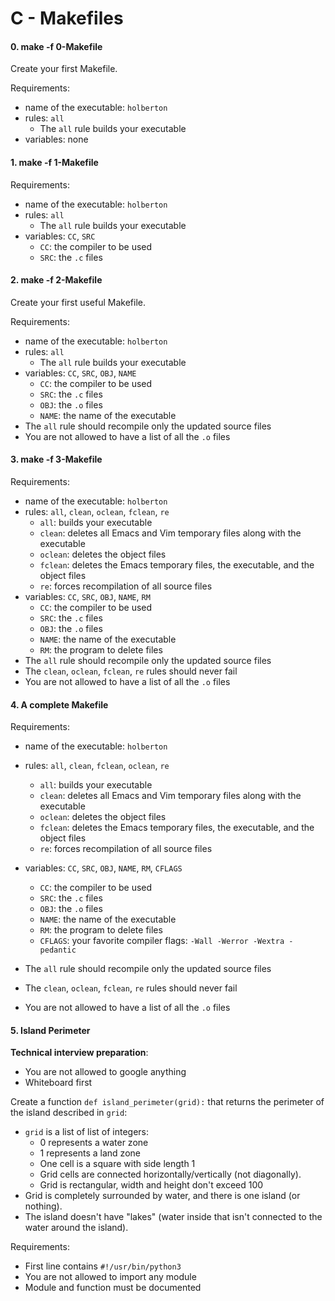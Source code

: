 # C - Makefiles

#### 0\. make -f 0-Makefile

Create your first Makefile.

Requirements:

-   name of the executable: `holberton`
-   rules: `all`
    -   The `all` rule builds your executable
-   variables: none

#### 1\. make -f 1-Makefile

Requirements:

-   name of the executable: `holberton`
-   rules: `all`
    -   The `all` rule builds your executable
-   variables: `CC`, `SRC`
    -   `CC`: the compiler to be used
    -   `SRC`: the `.c` files

#### 2\. make -f 2-Makefile

Create your first useful Makefile.

Requirements:

-   name of the executable: `holberton`
-   rules: `all`
    -   The `all` rule builds your executable
-   variables: `CC`, `SRC`, `OBJ`, `NAME`
    -   `CC`: the compiler to be used
    -   `SRC`: the `.c` files
    -   `OBJ`: the `.o` files
    -   `NAME`: the name of the executable
-   The `all` rule should recompile only the updated source files
-   You are not allowed to have a list of all the `.o` files

#### 3\. make -f 3-Makefile

Requirements:

-   name of the executable: `holberton`
-   rules: `all`, `clean`, `oclean`, `fclean`, `re`
    -   `all`: builds your executable
    -   `clean`: deletes all Emacs and Vim temporary files along with the executable
    -   `oclean`: deletes the object files
    -   `fclean`: deletes the Emacs temporary files, the executable, and the object files
    -   `re`: forces recompilation of all source files
-   variables: `CC`, `SRC`, `OBJ`, `NAME`, `RM`
    -   `CC`: the compiler to be used
    -   `SRC`: the `.c` files
    -   `OBJ`: the `.o` files
    -   `NAME`: the name of the executable
    -   `RM`: the program to delete files
-   The `all` rule should recompile only the updated source files
-   The `clean`, `oclean`, `fclean`, `re` rules should never fail
-   You are not allowed to have a list of all the `.o` files

#### 4\. A complete Makefile

Requirements:

-   name of the executable: `holberton`
-   rules: `all`, `clean`, `fclean`, `oclean`, `re`
    -   `all`: builds your executable
    -   `clean`: deletes all Emacs and Vim temporary files along with the executable
    -   `oclean`: deletes the object files
    -   `fclean`: deletes the Emacs temporary files, the executable, and the object files
    -   `re`: forces recompilation of all source files
-   variables: `CC`, `SRC`, `OBJ`, `NAME`, `RM`, `CFLAGS`
    -   `CC`: the compiler to be used
    -   `SRC`: the `.c` files
    -   `OBJ`: the `.o` files
    -   `NAME`: the name of the executable
    -   `RM`: the program to delete files
    -   `CFLAGS`: your favorite compiler flags: `-Wall -Werror -Wextra -pedantic`
-   The `all` rule should recompile only the updated source files
-   The `clean`, `oclean`, `fclean`, `re` rules should never fail

-   You are not allowed to have a list of all the `.o` files

#### 5\. Island Perimeter

**Technical interview preparation**: 

-   You are not allowed to google anything
-   Whiteboard first

Create a function `def island_perimeter(grid):` that returns the perimeter of the island described in `grid`:

-   `grid` is a list of list of integers:
    -   0 represents a water zone
    -   1 represents a land zone
    -   One cell is a square with side length 1
    -   Grid cells are connected horizontally/vertically (not diagonally). 
    -   Grid is rectangular, width and height don't exceed 100
-   Grid is completely surrounded by water, and there is one island (or nothing).
-   The island doesn't have "lakes" (water inside that isn't connected to the water around the island).

Requirements:

-   First line contains `#!/usr/bin/python3`
-   You are not allowed to import any module
-   Module and function must be documented
